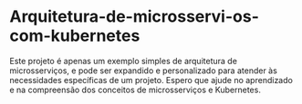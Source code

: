 # Arquitetura-de-microsservi-os-com-kubernetes
Este projeto é apenas um exemplo simples de arquitetura de microsserviços, e pode ser expandido e personalizado para atender às necessidades específicas de um projeto. Espero que ajude no aprendizado e na compreensão dos conceitos de microsserviços e Kubernetes.
